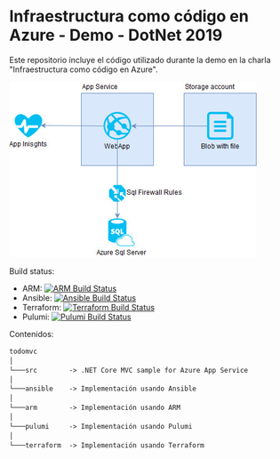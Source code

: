# Infraestructura como código en Azure - Demo - DotNet 2019

Este repositorio incluye el código utilizado durante la demo en la charla "Infraestructura como código en Azure".

![Estructura de la infraestructura a generar][diagram]

Build status:

- ARM: [![ARM Build Status](https://berriart.visualstudio.com/Dotnet2019Demo/_apis/build/status/Dotnet2019Demo-ARM?branchName=master)](https://berriart.visualstudio.com/Dotnet2019Demo/_build/latest?definitionId=27&branchName=master)
- Ansible: [![Ansible Build Status](https://berriart.visualstudio.com/Dotnet2019Demo/_apis/build/status/Dotnet2019Demo-Ansible?branchName=master)](https://berriart.visualstudio.com/Dotnet2019Demo/_build/latest?definitionId=26&branchName=master)
- Terraform: [![Terraform Build Status](https://berriart.visualstudio.com/Dotnet2019Demo/_apis/build/status/Dotnet2019Demo-Terraform?branchName=master)](https://berriart.visualstudio.com/Dotnet2019Demo/_build/latest?definitionId=25&branchName=master)
- Pulumi: [![Pulumi Build Status](https://berriart.visualstudio.com/Dotnet2019Demo/_apis/build/status/Dotnet2019Demo-Pulumi?branchName=master)](https://berriart.visualstudio.com/Dotnet2019Demo/_build/latest?definitionId=24&branchName=master)

Contenidos:

```txt
todomvc
│
└───src        -> .NET Core MVC sample for Azure App Service
│
└───ansible    -> Implementación usando Ansible
│
└───arm        -> Implementación usando ARM
│
└───pulumi     -> Implementación usando Pulumi
│
└───terraform  -> Implementación usando Terraform
```

[diagram]: DotNetDemo2019.jpg "Logo Title Text 2"

